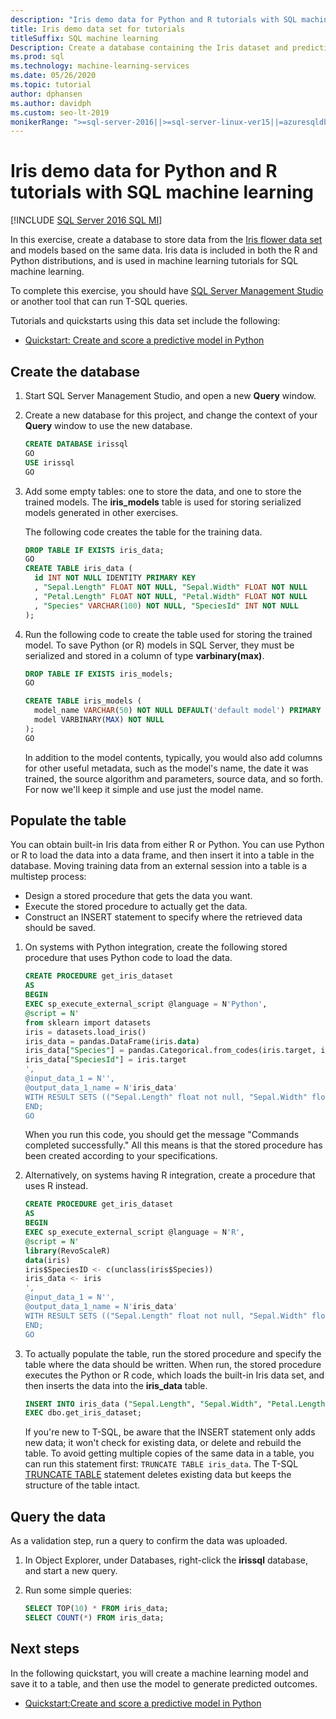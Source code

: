 ```yaml
---
description: "Iris demo data for Python and R tutorials with SQL machine learning"
title: Iris demo data set for tutorials
titleSuffix: SQL machine learning
Description: Create a database containing the Iris dataset and predictive models. This dataset is used in R and Python tutorials with SQL machine learning.
ms.prod: sql
ms.technology: machine-learning-services
ms.date: 05/26/2020
ms.topic: tutorial
author: dphansen
ms.author: davidph
ms.custom: seo-lt-2019
monikerRange: ">=sql-server-2016||>=sql-server-linux-ver15||=azuresqldb-mi-current"
---
```

# Iris demo data for Python and R tutorials with SQL machine learning
[!INCLUDE [SQL Server 2016 SQL MI](../../includes/applies-to-version/sqlserver2016-asdbmi.md)]

In this exercise, create a database to store data from the [Iris flower data set](https://en.wikipedia.org/wiki/Iris_flower_data_set) and models based on the same data. Iris data is included in both the R and Python distributions, and is used in machine learning tutorials for SQL machine learning.

To complete this exercise, you should have [SQL Server Management Studio](../../ssms/download-sql-server-management-studio-ssms.md) or another tool that can run T-SQL queries.

Tutorials and quickstarts using this data set include the following:

+ [Quickstart: Create and score a predictive model in Python](quickstart-python-train-score-model.md)

## Create the database

1. Start SQL Server Management Studio, and open a new **Query** window.  

2. Create a new database for this project, and change the context of your **Query** window to use the new database.

    ```sql
    CREATE DATABASE irissql
    GO
    USE irissql
    GO
    ```

3. Add some empty tables: one to store the data, and one to store the trained models. The **iris_models** table is used for storing serialized models generated in other exercises.

    The following code creates the table for the training data.

    ```sql
    DROP TABLE IF EXISTS iris_data;
    GO
    CREATE TABLE iris_data (
      id INT NOT NULL IDENTITY PRIMARY KEY
      , "Sepal.Length" FLOAT NOT NULL, "Sepal.Width" FLOAT NOT NULL
      , "Petal.Length" FLOAT NOT NULL, "Petal.Width" FLOAT NOT NULL
      , "Species" VARCHAR(100) NOT NULL, "SpeciesId" INT NOT NULL
    );
    ```

4. Run the following code to create the table used for storing the trained model. To save Python (or R) models in SQL Server, they must be serialized and stored in a column of type **varbinary(max)**.

    ```sql
    DROP TABLE IF EXISTS iris_models;
    GO

    CREATE TABLE iris_models (
      model_name VARCHAR(50) NOT NULL DEFAULT('default model') PRIMARY KEY,
      model VARBINARY(MAX) NOT NULL
    );
    GO
    ```

    In addition to the model contents, typically, you would also add columns for other useful metadata, such as the model's name, the date it was trained, the source algorithm and parameters, source data, and so forth. For now we'll keep it simple and use just the model name.

## Populate the table

You can obtain built-in Iris data from either R or Python. You can use Python or R to load the data into a data frame, and then insert it into a table in the database. Moving training data from an external session into a table is a multistep process:

+ Design a stored procedure that gets the data you want.
+ Execute the stored procedure to actually get the data.
+ Construct an INSERT statement to specify where the retrieved data should be saved.

1. On systems with Python integration, create the following stored procedure that uses Python code to load the data.

    ```sql
    CREATE PROCEDURE get_iris_dataset
    AS
    BEGIN
    EXEC sp_execute_external_script @language = N'Python', 
    @script = N'
    from sklearn import datasets
    iris = datasets.load_iris()
    iris_data = pandas.DataFrame(iris.data)
    iris_data["Species"] = pandas.Categorical.from_codes(iris.target, iris.target_names)
    iris_data["SpeciesId"] = iris.target
    ', 
    @input_data_1 = N'', 
    @output_data_1_name = N'iris_data'
    WITH RESULT SETS (("Sepal.Length" float not null, "Sepal.Width" float not null, "Petal.Length" float not null, "Petal.Width" float not null, "Species" varchar(100) not null, "SpeciesId" int not null));
    END;
    GO
    ```

    When you run this code, you should get the message "Commands completed successfully." All this means is that the stored procedure has been created according to your specifications.

2. Alternatively, on systems having R integration, create a procedure that uses R instead.

    ```sql
    CREATE PROCEDURE get_iris_dataset
    AS
    BEGIN
    EXEC sp_execute_external_script @language = N'R', 
    @script = N'
    library(RevoScaleR)
    data(iris)
    iris$SpeciesID <- c(unclass(iris$Species))
    iris_data <- iris
    ', 
    @input_data_1 = N'', 
    @output_data_1_name = N'iris_data'
    WITH RESULT SETS (("Sepal.Length" float not null, "Sepal.Width" float not null, "Petal.Length" float not null, "Petal.Width" float not null, "Species" varchar(100) not null, "SpeciesId" int not null));
    END;
    GO
    ```

3. To actually populate the table, run the stored procedure and specify the table where the data should be written. When run, the stored procedure executes the Python or R code, which loads the built-in Iris data set, and then inserts the data into the **iris_data** table.

    ```sql
    INSERT INTO iris_data ("Sepal.Length", "Sepal.Width", "Petal.Length", "Petal.Width", "Species", "SpeciesId")
    EXEC dbo.get_iris_dataset;
    ```

    If you're new to T-SQL, be aware that the INSERT statement only adds new data; it won't check for existing data, or delete and rebuild the table. To avoid getting multiple copies of the same data in a table, you can run this statement first: `TRUNCATE TABLE iris_data`. The T-SQL [TRUNCATE TABLE](../../t-sql/statements/truncate-table-transact-sql.md) statement deletes existing data but keeps the structure of the table intact.

## Query the data

As a validation step, run a query to confirm the data was uploaded.

1. In Object Explorer, under Databases, right-click the **irissql** database, and start a new query.

2. Run some simple queries:

    ```sql
    SELECT TOP(10) * FROM iris_data;
    SELECT COUNT(*) FROM iris_data;
    ```

## Next steps

In the following quickstart, you will create a machine learning model and save it to a table, and then use the model to generate predicted outcomes.

+ [Quickstart:Create and score a predictive model in Python](quickstart-python-train-score-model.md)